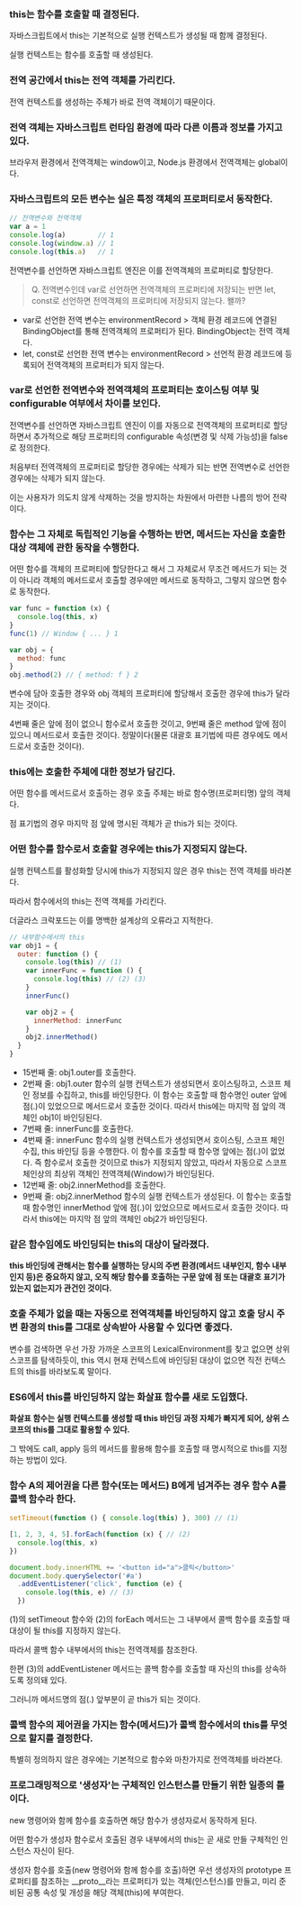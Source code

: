 ### this는 함수를 호출할 때 결정된다.

자바스크립트에서 this는 기본적으로 실행 컨텍스트가 생성될 때 함께 결정된다.

실행 컨텍스트는 함수를 호출할 때 생성된다.

### 전역 공간에서 this는 전역 객체를 가리킨다.

전역 컨텍스트를 생성하는 주체가 바로 전역 객체이기 때문이다.

### 전역 객체는 자바스크립트 런타임 환경에 따라 다른 이름과 정보를 가지고 있다.

브라우저 환경에서 전역객체는 window이고, Node.js 환경에서 전역객체는 global이다.

### 자바스크립트의 모든 변수는 실은 특정 객체의 프로퍼티로서 동작한다.

```javascript
// 전역변수와 전역객체
var a = 1
console.log(a)        // 1
console.log(window.a) // 1
console.log(this.a)   // 1
```

전역변수를 선언하면 자바스크립트 엔진은 이를 전역객체의 프로퍼티로 할당한다.

> Q. 전역변수인데 var로 선언하면 전역객체의 프로퍼티에 저장되는 반면 let, const로 선언하면 전역객체의 프로퍼티에 저장되지 않는다. 왤까?

- var로 선언한 전역 변수는 environmentRecord > 객체 환경 레코드에 연결된 BindingObject를 통해 전역객체의 프로퍼티가 된다. BindingObject는 전역 객체다.
- let, const로 선언한 전역 변수는 environmentRecord > 선언적 환경 레코드에 등록되어 전역객체의 프로퍼티가 되지 않는다.
 
### var로 선언한 전역변수와 전역객체의 프로퍼티는 호이스팅 여부 및 configurable 여부에서 차이를 보인다.

전역변수를 선언하면 자바스크립트 엔진이 이를 자동으로 전역객체의 프로퍼티로 할당하면서 추가적으로 해당 프로퍼티의 configurable 속성(변경 및 삭제 가능성)을 false로 정의한다.

처음부터 전역객체의 프로퍼티로 할당한 경우에는 삭제가 되는 반면 전역변수로 선언한 경우에는 삭제가 되지 않는다.

이는 사용자가 의도치 않게 삭제하는 것을 방지하는 차원에서 마련한 나름의 방어 전략이다.

### 함수는 그 자체로 독립적인 기능을 수행하는 반면, 메서드는 자신을 호출한 대상 객체에 관한 동작을 수행한다.

어떤 함수를 객체의 프로퍼티에 할당한다고 해서 그 자체로서 무조건 메서드가 되는 것이 아니라 객체의 메서드로서 호출할 경우에만 메서드로 동작하고, 그렇지 않으면 함수로 동작한다.

```javascript
var func = function (x) {
  console.log(this, x)
}
func(1) // Window { ... } 1

var obj = {
  method: func
}
obj.method(2) // { method: f } 2
```

변수에 담아 호출한 경우와 obj 객체의 프로퍼티에 할당해서 호출한 경우에 this가 달라지는 것이다.

4번째 줄은 앞에 점이 없으니 함수로서 호출한 것이고, 9번째 줄은 method 앞에 점이 있으니 메서드로서 호출한 것이다. 정말이다(물론 대괄호 표기법에 따른 경우에도 메서드로서 호출한 것이다).

### this에는 호출한 주체에 대한 정보가 담긴다.

어떤 함수를 메서드로서 호출하는 경우 호출 주체는 바로 함수명(프로퍼티명) 앞의 객체다.

점 표기법의 경우 마지막 점 앞에 명시된 객체가 곧 this가 되는 것이다.

### 어떤 함수를 함수로서 호출할 경우에는 this가 지정되지 않는다.

실행 컨텍스트를 활성화할 당시에 this가 지정되지 않은 경우 this는 전역 객체를 바라본다.

따라서 함수에서의 this는 전역 객체를 가리킨다.

더글라스 크락포드는 이를 명백한 설계상의 오류라고 지적한다.

```javascript
// 내부함수에서의 this
var obj1 = {
  outer: function () {
    console.log(this) // (1)
    var innerFunc = function () {
      console.log(this) // (2) (3)
    }
    innerFunc()

    var obj2 = {
      innerMethod: innerFunc
    }
    obj2.innerMethod()
  }
}
```

- 15번째 줄: obj1.outer를 호출한다.
- 2번째 줄: obj1.outer 함수의 실행 컨텍스트가 생성되면서 호이스팅하고, 스코프 체인 정보를 수집하고, this를 바인딩한다. 이 함수는 호출할 때 함수명인 outer 앞에 점(.)이 있었으므로 메서드로서 호출한 것이다. 따라서 this에는 마지막 점 앞의 객체인 obj1이 바인딩된다.
- 7번째 줄: innerFunc를 호출한다.
- 4번째 줄: innerFunc 함수의 실행 컨텍스트가 생성되면서 호이스팅, 스코프 체인 수집, this 바인딩 등을 수행한다. 이 함수를 호출할 때 함수명 앞에는 점(.)이 없었다. 즉 함수로서 호출한 것이므로 this가 지정되지 않았고, 따라서 자동으로 스코프 체인상의 최상위 객체인 전역객체(Window)가 바인딩된다.
- 12번째 줄: obj2.innerMethod를 호출한다.
- 9번째 줄: obj2.innerMethod 함수의 실행 컨텍스트가 생성된다. 이 함수는 호출할 때 함수명인 innerMethod 앞에 점(.)이 있었으므로 메서드로서 호출한 것이다. 따라서 this에는 마지막 점 앞의 객체인 obj2가 바인딩된다.

### 같은 함수임에도 바인딩되는 this의 대상이 달라졌다.

**this 바인딩에 관해서는 함수를 실행하는 당시의 주변 환경(메서드 내부인지, 함수 내부인지 등)은 중요하지 않고, 오직 해당 함수를 호출하는 구문 앞에 점 또는 대괄호 표기가 있는지 없는지가 관건인 것이다.**

### 호출 주체가 없을 때는 자동으로 전역객체를 바인딩하지 않고 호출 당시 주변 환경의 this를 그대로 상속받아 사용할 수 있다면 좋겠다.

변수를 검색하면 우선 가장 가까운 스코프의 LexicalEnvironment를 찾고 없으면 상위 스코프를 탐색하듯이, this 역시 현재 컨텍스트에 바인딩된 대상이 없으면 직전 컨텍스트의 this를 바라보도록 말이다.

### ES6에서 this를 바인딩하지 않는 화살표 함수를 새로 도입했다.

**화살표 함수는 실행 컨텍스트를 생성할 때 this 바인딩 과정 자체가 빠지게 되어, 상위 스코프의 this를 그대로 활용할 수 있다.**

그 밖에도 call, apply 등의 메서드를 활용해 함수를 호출할 때 명시적으로 this를 지정하는 방법이 있다.

### 함수 A의 제어권을 다른 함수(또는 메서드) B에게 넘겨주는 경우 함수 A를 콜백 함수라 한다.

```javascript
setTimeout(function () { console.log(this) }, 300) // (1)

[1, 2, 3, 4, 5].forEach(function (x) { // (2)
  console.log(this, x)
})

document.body.innerHTML += '<button id="a">클릭</button>'
document.body.querySelector('#a')
  .addEventListener('click', function (e) {
    console.log(this, e) // (3)
  })
```

(1)의 setTimeout 함수와 (2)의 forEach 메서드는 그 내부에서 콜백 함수를 호출할 때 대상이 될 this를 지정하지 않는다.

따라서 콜백 함수 내부에서의 this는 전역객체를 참조한다.

한편 (3)의 addEventListener 메서드는 콜백 함수를 호출할 때 자신의 this를 상속하도록 정의돼 있다.

그러니까 메서드명의 점(.) 앞부분이 곧 this가 되는 것이다.

### 콜백 함수의 제어권을 가지는 함수(메서드)가 콜백 함수에서의 this를 무엇으로 할지를 결정한다.

특별히 정의하지 않은 경우에는 기본적으로 함수와 마찬가지로 전역객체를 바라본다.

### 프로그래밍적으로 '생성자'는 구체적인 인스턴스를 만들기 위한 일종의 틀이다.

new 명령어와 함께 함수를 호출하면 해당 함수가 생성자로서 동작하게 된다.

어떤 함수가 생성자 함수로서 호출된 경우 내부에서의 this는 곧 새로 만들 구체적인 인스턴스 자신이 된다.

생성자 함수를 호출(new 명령어와 함께 함수를 호출)하면 우선 생성자의 prototype 프로퍼티를 참조하는 __proto__라는 프로퍼티가 있는 객체(인스턴스)를 만들고, 미리 준비된 공통 속성 및 개성을 해당 객체(this)에 부여한다.
